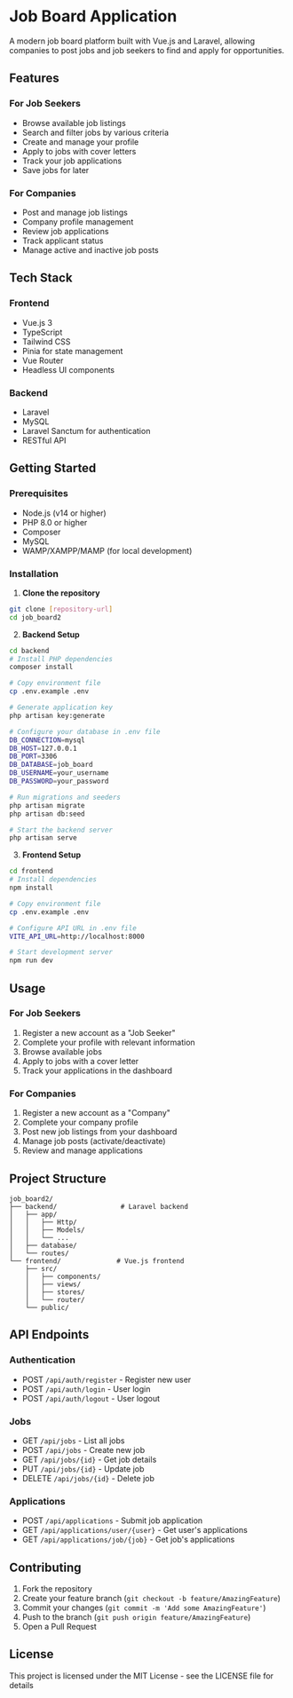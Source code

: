 # Job Board Application

A modern job board platform built with Vue.js and Laravel, allowing companies to post jobs and job seekers to find and apply for opportunities.

## Features

### For Job Seekers
- Browse available job listings
- Search and filter jobs by various criteria
- Create and manage your profile
- Apply to jobs with cover letters
- Track your job applications
- Save jobs for later

### For Companies
- Post and manage job listings
- Company profile management
- Review job applications
- Track applicant status
- Manage active and inactive job posts

## Tech Stack

### Frontend
- Vue.js 3
- TypeScript
- Tailwind CSS
- Pinia for state management
- Vue Router
- Headless UI components

### Backend
- Laravel
- MySQL
- Laravel Sanctum for authentication
- RESTful API

## Getting Started

### Prerequisites
- Node.js (v14 or higher)
- PHP 8.0 or higher
- Composer
- MySQL
- WAMP/XAMPP/MAMP (for local development)

### Installation

1. **Clone the repository**
```bash
git clone [repository-url]
cd job_board2
```

2. **Backend Setup**
```bash
cd backend
# Install PHP dependencies
composer install

# Copy environment file
cp .env.example .env

# Generate application key
php artisan key:generate

# Configure your database in .env file
DB_CONNECTION=mysql
DB_HOST=127.0.0.1
DB_PORT=3306
DB_DATABASE=job_board
DB_USERNAME=your_username
DB_PASSWORD=your_password

# Run migrations and seeders
php artisan migrate
php artisan db:seed

# Start the backend server
php artisan serve
```

3. **Frontend Setup**
```bash
cd frontend
# Install dependencies
npm install

# Copy environment file
cp .env.example .env

# Configure API URL in .env file
VITE_API_URL=http://localhost:8000

# Start development server
npm run dev
```

## Usage

### For Job Seekers
1. Register a new account as a "Job Seeker"
2. Complete your profile with relevant information
3. Browse available jobs
4. Apply to jobs with a cover letter
5. Track your applications in the dashboard

### For Companies
1. Register a new account as a "Company"
2. Complete your company profile
3. Post new job listings from your dashboard
4. Manage job posts (activate/deactivate)
5. Review and manage applications

## Project Structure

```
job_board2/
├── backend/                # Laravel backend
│   ├── app/
│   │   ├── Http/
│   │   ├── Models/
│   │   └── ...
│   ├── database/
│   └── routes/
└── frontend/              # Vue.js frontend
    ├── src/
    │   ├── components/
    │   ├── views/
    │   ├── stores/
    │   └── router/
    └── public/
```

## API Endpoints

### Authentication
- POST `/api/auth/register` - Register new user
- POST `/api/auth/login` - User login
- POST `/api/auth/logout` - User logout

### Jobs
- GET `/api/jobs` - List all jobs
- POST `/api/jobs` - Create new job
- GET `/api/jobs/{id}` - Get job details
- PUT `/api/jobs/{id}` - Update job
- DELETE `/api/jobs/{id}` - Delete job

### Applications
- POST `/api/applications` - Submit job application
- GET `/api/applications/user/{user}` - Get user's applications
- GET `/api/applications/job/{job}` - Get job's applications

## Contributing

1. Fork the repository
2. Create your feature branch (`git checkout -b feature/AmazingFeature`)
3. Commit your changes (`git commit -m 'Add some AmazingFeature'`)
4. Push to the branch (`git push origin feature/AmazingFeature`)
5. Open a Pull Request

## License

This project is licensed under the MIT License - see the LICENSE file for details 